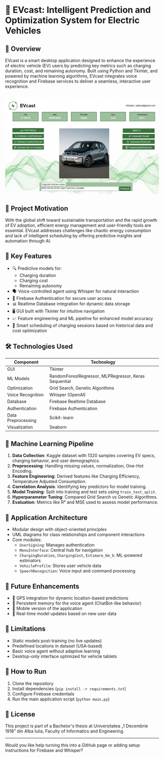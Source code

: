 

# 🚗 EVcast: Intelligent Prediction and Optimization System for Electric Vehicles

## 📘 Overview

EVcast is a smart desktop application designed to enhance the experience of electric vehicle (EV) users by predicting key metrics such as charging duration, cost, and remaining autonomy. Built using Python and Tkinter, and powered by machine learning algorithms, EVcast integrates voice recognition and Firebase services to deliver a seamless, interactive user experience.
## ![EVcast Interface](main_menu.png)

## 🎯 Project Motivation

With the global shift toward sustainable transportation and the rapid growth of EV adoption, efficient energy management and user-friendly tools are essential. EVcast addresses challenges like chaotic energy consumption and lack of intelligent scheduling by offering predictive insights and automation through AI.

## 🧠 Key Features

- 🔍 Predictive models for:
  - Charging duration
  - Charging cost
  - Remaining autonomy
- 🗣️ Voice-controlled agent using Whisper for natural interaction
- 🔐 Firebase Authentication for secure user access
- 📊 Realtime Database integration for dynamic data storage
- 🖥️ GUI built with Tkinter for intuitive navigation
- 📈 Feature engineering and ML pipeline for enhanced model accuracy
- 📍 Smart scheduling of charging sessions based on historical data and cost optimization

## 🛠️ Technologies Used

| Component              | Technology                     |
|------------------------|--------------------------------|
| GUI                    | Tkinter                        |
| ML Models              | RandomForestRegressor, MLPRegressor, Keras Sequential |
| Optimization           | Grid Search, Genetic Algorithms |
| Voice Recognition      | Whisper (OpenAI)               |
| Database               | Firebase Realtime Database     |
| Authentication         | Firebase Authentication        |
| Data Preprocessing     | Scikit-learn                   |
| Visualization          | Seaborn                        |

## 🧪 Machine Learning Pipeline

1. **Data Collection**: Kaggle dataset with 1320 samples covering EV specs, charging behavior, and user demographics.
2. **Preprocessing**: Handling missing values, normalization, One-Hot Encoding.
3. **Feature Engineering**: Derived features like Charging Efficiency, Temperature Adjusted Consumption.
4. **Correlation Analysis**: Identifying key predictors for model training.
5. **Model Training**: Split into training and test sets using `train_test_split`.
6. **Hyperparameter Tuning**: Compared Grid Search vs Genetic Algorithms.
7. **Evaluation**: Metrics like R² and MSE used to assess model performance.

## 🧩 Application Architecture

- Modular design with object-oriented principles
- UML diagrams for class relationships and component interactions
- Core modules:
  - `UserSigning`: Manages authentication
  - `MenuInterface`: Central hub for navigation
  - `ChargingDuration`, `ChargingCost`, `Estimare_Km_h`: ML-powered estimators
  - `VehicleProfile`: Stores user vehicle data
  - `SpeechRecognition`: Voice input and command processing

## 🚀 Future Enhancements

- 📍 GPS integration for dynamic location-based predictions
- 🧠 Persistent memory for the voice agent (ChatBot-like behavior)
- 📱 Mobile version of the application
- 🔄 Real-time model updates based on new user data

## 📌 Limitations

- Static models post-training (no live updates)
- Predefined locations in dataset (USA-based)
- Basic voice agent without adaptive learning
- Desktop-only interface optimized for vehicle tablets

## 📂 How to Run

1. Clone the repository
2. Install dependencies (`pip install -r requirements.txt`)
3. Configure Firebase credentials
4. Run the main application script (`python main.py`)

## 📄 License

This project is part of a Bachelor's thesis at Universitatea „1 Decembrie 1918” din Alba Iulia, Faculty of Informatics and Engineering.

---

Would you like help turning this into a GitHub page or adding setup instructions for Firebase and Whisper?
